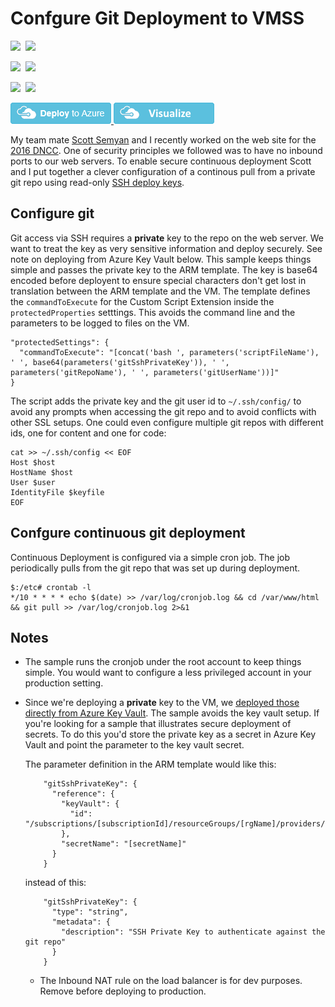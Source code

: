 # Confgure Git Deployment to VMSS 

<IMG SRC="https://azurequickstartsservice.blob.core.windows.net/badges/201-vmss-ubuntu-web-gitpull/PublicLastTestDate.svg" />&nbsp;
<IMG SRC="https://azurequickstartsservice.blob.core.windows.net/badges/201-vmss-ubuntu-web-gitpull/PublicDeployment.svg" />&nbsp;

<IMG SRC="https://azurequickstartsservice.blob.core.windows.net/badges/201-vmss-ubuntu-web-gitpull/FairfaxLastTestDate.svg" />&nbsp;
<IMG SRC="https://azurequickstartsservice.blob.core.windows.net/badges/201-vmss-ubuntu-web-gitpull/FairfaxDeployment.svg" />&nbsp;

<IMG SRC="https://azurequickstartsservice.blob.core.windows.net/badges/201-vmss-ubuntu-web-gitpull/BestPracticeResult.svg" />&nbsp;
<IMG SRC="https://azurequickstartsservice.blob.core.windows.net/badges/201-vmss-ubuntu-web-gitpull/CredScanResult.svg" />&nbsp;

<a href="https://portal.azure.com/#create/Microsoft.Template/uri/https%3A%2F%2Fraw.githubusercontent.com%2FAzure%2Fazure-quickstart-templates%2Fmaster%2F201-vmss-ubuntu-web-gitpull%2Fazuredeploy.json" target="_blank">
<img src="https://raw.githubusercontent.com/Azure/azure-quickstart-templates/master/1-CONTRIBUTION-GUIDE/images/deploytoazure.png"/>
</a>
<a href="http://armviz.io/#/?load=https%3A%2F%2Fraw.githubusercontent.com%2FAzure%2Fazure-quickstart-templates%2Fmaster%2F201-vmss-ubuntu-web-gitpull%2Fazuredeploy.json" target="_blank">
<img src="https://raw.githubusercontent.com/Azure/azure-quickstart-templates/master/1-CONTRIBUTION-GUIDE/images/visualizebutton.png"/>
</a>

My team mate [Scott Semyan](http://github.com//ssemyan) and I recently worked on the web site for the [2016 DNCC](http://demconvention.com).
One of security principles we followed was to have no inbound ports to our web servers. 
To enable secure continuous deployment Scott and I put together a clever configuration of a continous pull from a private git repo using read-only [SSH deploy keys](https://gist.github.com/zhujunsan/a0becf82ade50ed06115). 

## Configure git
Git access via SSH requires a **private** key to the repo on the web server. We want to treat the key as very sensitive information and deploy securely. See note on deploying from Azure Key Vault below.
This sample keeps things simple and passes the private key to the ARM template. The key is base64 encoded before deployent to ensure special characters don't get lost in translation between the ARM template and the VM.
The template defines the ```commandToExecute``` for the Custom Script Extension inside the ```protectedProperties``` setttings.
This avoids the command line and the parameters to be logged to files on the VM.

```
"protectedSettings": {
  "commandToExecute": "[concat('bash ', parameters('scriptFileName'), ' ', base64(parameters('gitSshPrivateKey')), ' ', parameters('gitRepoName'), ' ', parameters('gitUserName'))]"
}
``` 

The script adds the private key and the git user id to ```~/.ssh/config/``` to avoid any prompts when accessing the git repo and to avoid conflicts with other SSL setups. 
One could even configure multiple git repos with different ids, one for content and one for code:
```
cat >> ~/.ssh/config << EOF
Host $host
HostName $host
User $user
IdentityFile $keyfile
EOF
```

## Confgure continuous git deployment
Continuous Deployment is configured via a simple cron job. The job periodically pulls from the git repo that was set up during deployment.

```
$:/etc# crontab -l
*/10 * * * * echo $(date) >> /var/log/cronjob.log && cd /var/www/html && git pull >> /var/log/cronjob.log 2>&1
```

## Notes
* The sample runs the cronjob under the root account to keep things simple. You would want to configure a less privileged account in your production setting. 

* Since we're deploying a **private** key to the VM, we [deployed those directly from Azure Key Vault](https://azure.microsoft.com/en-us/documentation/articles/resource-manager-keyvault-parameter/). The sample avoids the key vault setup. 
If you're looking for a sample that illustrates secure deployment of secrets. To do this you'd store the private key as a secret in Azure Key Vault and point the parameter to the key vault secret.

    The parameter definition in the ARM template would like this:
  ```
      "gitSshPrivateKey": {
        "reference": {
          "keyVault": {
            "id": "/subscriptions/[subscriptionId]/resourceGroups/[rgName]/providers/Microsoft.KeyVault/vaults/[keyVaultName]"
          },
          "secretName": "[secretName]"
        }
      }
  ```
  instead of this:

  ```
      "gitSshPrivateKey": {
        "type": "string",
        "metadata": {
          "description": "SSH Private Key to authenticate against the git repo"
        }
      }
  ```
  * The Inbound NAT rule on the load balancer is for dev purposes. Remove before deploying to production.



